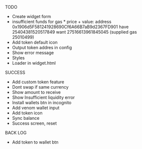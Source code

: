 TODO

- Create widget form
- insufficient funds for gas * price + value: address 0x1906d5F581241928690Cf6A66B7aB9d2367FD901 have 25404381520517849 want 27516613961845045 (supplied gas 25010499)
- Add token default icon
- Output token addres in config
- Show error message
- Styles
- Loader in widget.html

SUCCESS

- Add custom token feature
- Dont swap if same currency
- Show amount to receive
- Show Insufficient liquidity error
- Install wallets btn in incognito
- Add venom wallet input
- Add token icon
- Sync balance
- Success screen, reset

BACK LOG

- Add token to wallet btn
